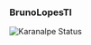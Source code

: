 ### BrunoLopesTI
![Karanalpe Status](https://github-readme-stats.vercel.app/api?username=brunoloopes&show_icons=true&theme=dracula)

<!--
**brunoloopes/brunoloopes** is a ✨ _special_ ✨ repository because its `README.md` (this file) appears on your GitHub profile.

Here are some ideas to get you started:

- 🔭 I’m currently working on ...
- 🌱 I’m currently learning ...
- 👯 I’m looking to collaborate on ...
- 🤔 I’m looking for help with ...
- 💬 Ask me about ...
- 📫 How to reach me: ...
- 😄 Pronouns: ...
- ⚡ Fun fact: ...
-->
